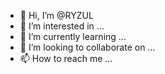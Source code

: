 - 👋 Hi, I’m @RYZUL
- 👀 I’m interested in ...
- 🌱 I’m currently learning ...
- 💞️ I’m looking to collaborate on ...
- 📫 How to reach me ...

<!---
RYZUL/RYZUL is a ✨ special ✨ repository because its `README.md` (this file) appears on your GitHub profile.
You can click the Preview link to take a look at your changes.
--->
